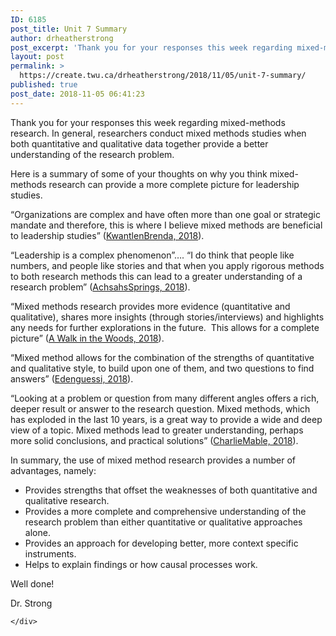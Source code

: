 ```yaml
---
ID: 6185
post_title: Unit 7 Summary
author: drheatherstrong
post_excerpt: 'Thank you for your responses this week regarding mixed-methods research.&nbsp;In general, researchers conduct mixed methods studies when both quantitative and qualitative data together provide a better understanding of the research problem. Here is a summary of some of your thoughts on why you think mixed-methods research can provide a more complete picture for leadership studies. [&hellip;]'
layout: post
permalink: >
  https://create.twu.ca/drheatherstrong/2018/11/05/unit-7-summary/
published: true
post_date: 2018-11-05 06:41:23
---
```

Thank you for your responses this week regarding mixed-methods research. In general, researchers conduct mixed methods studies when both quantitative and qualitative data together provide a better understanding of the research problem.

Here is a summary of some of your thoughts on why you think mixed-methods research can provide a more complete picture for leadership studies.

&#8220;Organizations are complex and have often more than one goal or strategic mandate and therefore, this is where I believe mixed methods are beneficial to leadership studies&#8221; (<a href="https://create.twu.ca/kwantlenbrenda/2018/11/03/unit-7/">KwantlenBrenda, 2018</a>).

&#8220;Leadership is a complex phenomenon&#8221;&#8230;. &#8220;I do think that people like numbers, and people like stories and that when you apply rigorous methods to both research methods this can lead to a greater understanding of a research problem&#8221; (<a href="https://create.twu.ca/achsahs-springs/2018/11/03/unit-7-understanding-mixed-methods-research-reports/">AchsahsSprings, 2018</a>).

&#8220;Mixed methods research provides more evidence (quantitative and qualitative), shares more insights (through stories/interviews) and highlights any needs for further explorations in the future.  This allows for a complete picture&#8221; (<a href="https://create.twu.ca/awalkinthewoods/unit-7-mixed-methods-research/">A Walk in the Woods, 2018</a>).

&#8220;Mixed method allows for the combination of the strengths of quantitative and qualitative style, to build upon one of them, and two questions to find answers&#8221; (<a href="https://create.twu.ca/edenguessi/2018/11/02/mixed-methods-unit-7-post/">Edenguessi, 2018</a>).

&#8220;Looking at a problem or question from many different angles offers a rich, deeper result or answer to the research question. Mixed methods, which has exploded in the last 10 years, is a great way to provide a wide and deep view of a topic. Mixed methods lead to greater understanding, perhaps more solid conclusions, and practical solutions&#8221; (<a href="https://create.twu.ca/charliemable/2018/11/02/mixed-methods-explore-explain/">CharlieMable, 2018</a>).

In summary, the use of mixed method research provides a number of advantages, namely:

<ul>
<li>Provides strengths that offset the weaknesses of both quantitative and qualitative research.</li>
<li>Provides a more complete and comprehensive understanding of the research problem than either quantitative or qualitative approaches alone.</li>
<li>Provides an approach for developing better, more context specific instruments.</li>
<li>Helps to explain findings or how causal processes work.</li>
</ul>

Well done!

Dr. Strong

<div id="themify_builder_content-332" data-postid="332" class="themify_builder_content themify_builder_content-332 themify_builder">

    </div>

<!-- /themify_builder_content -->
